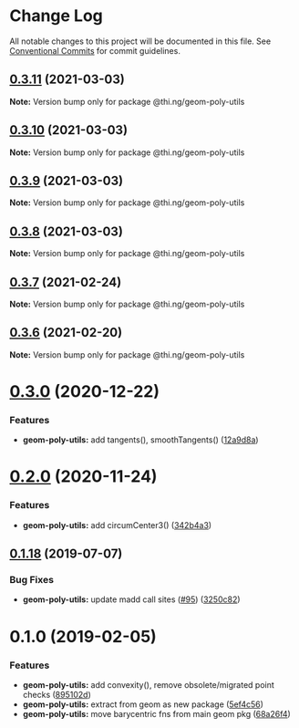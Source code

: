 # Change Log

All notable changes to this project will be documented in this file.
See [Conventional Commits](https://conventionalcommits.org) for commit guidelines.

## [0.3.11](https://github.com/thi-ng/umbrella/compare/@thi.ng/geom-poly-utils@0.3.10...@thi.ng/geom-poly-utils@0.3.11) (2021-03-03)

**Note:** Version bump only for package @thi.ng/geom-poly-utils





## [0.3.10](https://github.com/thi-ng/umbrella/compare/@thi.ng/geom-poly-utils@0.3.9...@thi.ng/geom-poly-utils@0.3.10) (2021-03-03)

**Note:** Version bump only for package @thi.ng/geom-poly-utils





## [0.3.9](https://github.com/thi-ng/umbrella/compare/@thi.ng/geom-poly-utils@0.3.8...@thi.ng/geom-poly-utils@0.3.9) (2021-03-03)

**Note:** Version bump only for package @thi.ng/geom-poly-utils





## [0.3.8](https://github.com/thi-ng/umbrella/compare/@thi.ng/geom-poly-utils@0.3.7...@thi.ng/geom-poly-utils@0.3.8) (2021-03-03)

**Note:** Version bump only for package @thi.ng/geom-poly-utils





## [0.3.7](https://github.com/thi-ng/umbrella/compare/@thi.ng/geom-poly-utils@0.3.6...@thi.ng/geom-poly-utils@0.3.7) (2021-02-24)

**Note:** Version bump only for package @thi.ng/geom-poly-utils





## [0.3.6](https://github.com/thi-ng/umbrella/compare/@thi.ng/geom-poly-utils@0.3.5...@thi.ng/geom-poly-utils@0.3.6) (2021-02-20)

**Note:** Version bump only for package @thi.ng/geom-poly-utils





# [0.3.0](https://github.com/thi-ng/umbrella/compare/@thi.ng/geom-poly-utils@0.2.2...@thi.ng/geom-poly-utils@0.3.0) (2020-12-22)


### Features

* **geom-poly-utils:** add tangents(), smoothTangents() ([12a9d8a](https://github.com/thi-ng/umbrella/commit/12a9d8a641672f4c3e007a80dd08cfe9b54ce650))





# [0.2.0](https://github.com/thi-ng/umbrella/compare/@thi.ng/geom-poly-utils@0.1.66...@thi.ng/geom-poly-utils@0.2.0) (2020-11-24)


### Features

* **geom-poly-utils:** add circumCenter3() ([342b4a3](https://github.com/thi-ng/umbrella/commit/342b4a36f634966c52d92b5beb22e41f79db1451))





## [0.1.18](https://github.com/thi-ng/umbrella/compare/@thi.ng/geom-poly-utils@0.1.17...@thi.ng/geom-poly-utils@0.1.18) (2019-07-07)

### Bug Fixes

* **geom-poly-utils:** update madd call sites ([#95](https://github.com/thi-ng/umbrella/issues/95)) ([3250c82](https://github.com/thi-ng/umbrella/commit/3250c82))

# 0.1.0 (2019-02-05)

### Features

* **geom-poly-utils:** add convexity(), remove obsolete/migrated point checks ([895102d](https://github.com/thi-ng/umbrella/commit/895102d))
* **geom-poly-utils:** extract from geom as new package ([5ef4c56](https://github.com/thi-ng/umbrella/commit/5ef4c56))
* **geom-poly-utils:** move barycentric fns from main geom pkg ([68a26f4](https://github.com/thi-ng/umbrella/commit/68a26f4))
